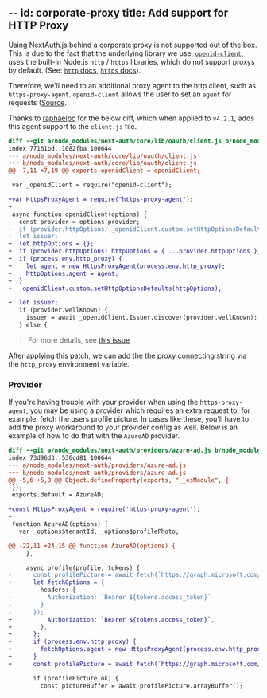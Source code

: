 --
id: corporate-proxy
title: Add support for HTTP Proxy
--

Using NextAuth.js behind a corporate proxy is not supported out of the box. This is due to the fact that the underlying library we use, [`openid-client`](https://npm.im/openid-client), uses the built-in Node.js `http` / `https` libraries, which do not support proxys by default. (See: [`http` docs](https://nodejs.org/dist/latest-v16.x/docs/api/http.html), [`https` docs](https://nodejs.org/dist/latest-v16.x/docs/api/https.html)).

Therefore, we'll need to an additional proxy agent to the http client, such as `https-proxy-agent`. `openid-client` allows the user to set an `agent` for requests ([Source](https://github.com/panva/node-openid-client/blob/main/docs/README.md#customizing-individual-http-requests).

Thanks to [raphaelpc](https://github.com/raphaelpc) for the below diff, which when applied to `v4.2.1`, adds this agent support to the `client.js` file.

```diff
diff --git a/node_modules/next-auth/core/lib/oauth/client.js b/node_modules/next-auth/core/lib/oauth/client.js
index 77161bd..1082fba 100644
--- a/node_modules/next-auth/core/lib/oauth/client.js
+++ b/node_modules/next-auth/core/lib/oauth/client.js
@@ -7,11 +7,19 @@ exports.openidClient = openidClient;

 var _openidClient = require("openid-client");

+var HttpsProxyAgent = require("https-proxy-agent");
+
 async function openidClient(options) {
   const provider = options.provider;
-  if (provider.httpOptions) _openidClient.custom.setHttpOptionsDefaults(provider.httpOptions);
-  let issuer;
+  let httpOptions = {};
+  if (provider.httpOptions) httpOptions = { ...provider.httpOptions };
+  if (process.env.http_proxy) {
+    let agent = new HttpsProxyAgent(process.env.http_proxy);
+    httpOptions.agent = agent;
+  }
+  _openidClient.custom.setHttpOptionsDefaults(httpOptions);

+  let issuer;
   if (provider.wellKnown) {
     issuer = await _openidClient.Issuer.discover(provider.wellKnown);
   } else {
```

> For more details, see [this issue](https://github.com/nextauthjs/next-auth/issues/2509#issuecomment-1035410802)

After applying this patch, we can add the the proxy connecting string via the `http_proxy` environment variable.

### Provider

If you're having trouble with your provider when using the `https-proxy-agent`, you may be using a provider which requires an extra request to, for example, fetch the users profile picture. In cases like these, you'll have to add the proxy workaround to your provider config as well. Below is an example of how to do that with the `AzureAD` provider.

```diff
diff --git a/node_modules/next-auth/providers/azure-ad.js b/node_modules/next-auth/providers/azure-ad.js
index 73d96d3..536cd81 100644
--- a/node_modules/next-auth/providers/azure-ad.js
+++ b/node_modules/next-auth/providers/azure-ad.js
@@ -5,6 +5,8 @@ Object.defineProperty(exports, "__esModule", {
 });
 exports.default = AzureAD;

+const HttpsProxyAgent = require('https-proxy-agent');
+
 function AzureAD(options) {
   var _options$tenantId, _options$profilePhoto;

@@ -22,11 +24,15 @@ function AzureAD(options) {
     },

     async profile(profile, tokens) {
-      const profilePicture = await fetch(`https://graph.microsoft.com/v1.0/me/photos/${profilePhotoSize}x${profilePhotoSize}/$value`, {
+      let fetchOptions = {
         headers: {
-          Authorization: `Bearer ${tokens.access_token}`
-        }
-      });
+          Authorization: `Bearer ${tokens.access_token}`,
+        },
+      };
+      if (process.env.http_proxy) {
+        fetchOptions.agent = new HttpsProxyAgent(process.env.http_proxy);
+      }
+      const profilePicture = await fetch(`https://graph.microsoft.com/v1.0/me/photos/${profilePhotoSize}x${profilePhotoSize}/$value`, fetchOptions);

       if (profilePicture.ok) {
         const pictureBuffer = await profilePicture.arrayBuffer();
```
